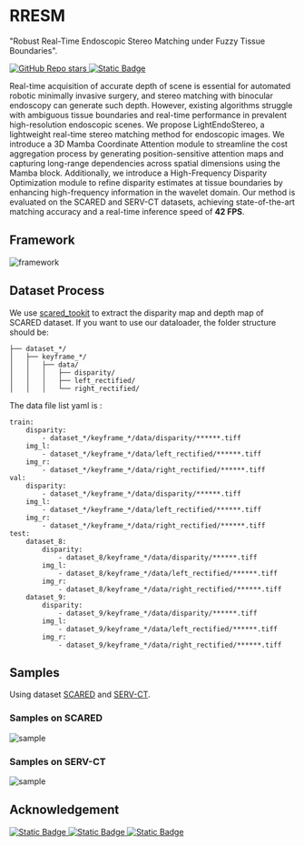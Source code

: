 # RRESM
"Robust Real-Time Endoscopic Stereo Matching under Fuzzy Tissue Boundaries".

<div>
<a href="https://github.com/Sonne-Ding/LightEndoStereo">
<img alt="GitHub Repo stars" src="https://img.shields.io/github/stars/Sonne-Ding/LightEndoStereo?style=flat&color=green">
</a>
<a href="https://arxiv.org/abs/2503.00731">
<img alt="Static Badge" src="https://img.shields.io/badge/arXiv-2503.00731-red">
</a>
</div>

Real-time acquisition of accurate depth of scene is essential for automated robotic minimally invasive surgery, and stereo matching with binocular endoscopy can generate such depth. However, existing algorithms struggle with ambiguous tissue boundaries and real-time performance in prevalent high-resolution endoscopic scenes. We propose LightEndoStereo, a lightweight real-time stereo matching method for endoscopic images. We introduce a 3D Mamba Coordinate Attention module to streamline the cost aggregation process by generating position-sensitive attention maps and capturing long-range dependencies across spatial dimensions using the Mamba block. Additionally, we introduce a High-Frequency Disparity Optimization module to refine disparity estimates at tissue boundaries by enhancing high-frequency information in the wavelet domain. Our method is evaluated on the SCARED and SERV-CT datasets, achieving state-of-the-art matching accuracy and a real-time inference speed of __42 FPS__.

## Framework
![framework](./assets/framework.png)

## Dataset Process
We use [scared_tookit](https://github.com/dimitrisPs/scared_toolkit) to extract the disparity map and depth map of SCARED dataset.
If you want to use our dataloader, the folder structure should be:
```
├── dataset_*/
│   ├── keyframe_*/
│   │   ├── data/
│   │   │   ├── disparity/
│   │   │   ├── left_rectified/
│   │   │   └── right_rectified/
```
The data file list yaml is :
```
train:
    disparity:
        - dataset_*/keyframe_*/data/disparity/******.tiff
    img_l:
        - dataset_*/keyframe_*/data/left_rectified/******.tiff
    img_r:
        - dataset_*/keyframe_*/data/right_rectified/******.tiff
val:
    disparity:
        - dataset_*/keyframe_*/data/disparity/******.tiff
    img_l:
        - dataset_*/keyframe_*/data/left_rectified/******.tiff
    img_r:
        - dataset_*/keyframe_*/data/right_rectified/******.tiff
test:
    dataset_8:
        disparity:
            - dataset_8/keyframe_*/data/disparity/******.tiff
        img_l:
            - dataset_8/keyframe_*/data/left_rectified/******.tiff
        img_r:
            - dataset_8/keyframe_*/data/right_rectified/******.tiff
    dataset_9:
        disparity:
            - dataset_9/keyframe_*/data/disparity/******.tiff
        img_l:
            - dataset_9/keyframe_*/data/left_rectified/******.tiff
        img_r:
            - dataset_9/keyframe_*/data/right_rectified/******.tiff

```


## Samples
Using dataset [SCARED](https://endovissub2019-scared.grand-challenge.org) and [SERV-CT](https://www.ucl.ac.uk/interventional-surgical-sciences/weiss-open-research/weiss-open-data-server/serv-ct).
### Samples on SCARED
![sample](./assets/sample1.png)

<!-- <embed src="./assets/videos/LightEndoStereo_demo.mp4" /> -->
<object data="./assets/videos/LightEndoStereo_demo.mp4"></object>

### Samples on SERV-CT
![sample](./assets/sample2.png)

## Acknowledgement
<div>
<a href="https://github.com/XiandaGuo/OpenStereo">
<img alt="Static Badge" src="https://img.shields.io/badge/OpenStereo-XiandaGuo-green">
</a>
<a href="https://github.com/xy-guo/GwcNet">
<img alt="Static Badge" src="https://img.shields.io/badge/GwcNet-xy--guo-green">
</a>
<a href="https://github.com/dimitrisPs/scared_toolkit">
<img alt="Static Badge" src="https://img.shields.io/badge/scared_toolkit-dimitrisPs-green">
</a>

</div>
